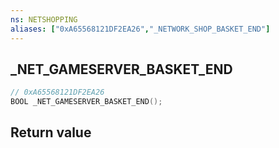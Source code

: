 ```yaml
---
ns: NETSHOPPING
aliases: ["0xA65568121DF2EA26","_NETWORK_SHOP_BASKET_END"]
---
```

## _NET_GAMESERVER_BASKET_END

```c
// 0xA65568121DF2EA26
BOOL _NET_GAMESERVER_BASKET_END();
```


## Return value
